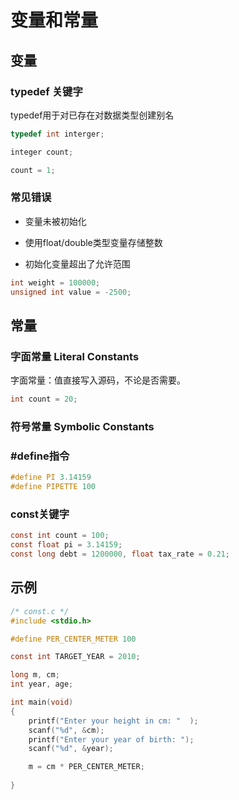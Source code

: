 # 变量和常量

## 变量

### typedef 关键字

typedef用于对已存在对数据类型创建别名

```c
typedef int interger;

integer count;

count = 1;
```

### 常见错误

- 变量未被初始化

- 使用float/double类型变量存储整数

- 初始化变量超出了允许范围

```c
int weight = 100000;
unsigned int value = -2500;
```
 
## 常量

### 字面常量 Literal Constants

字面常量：值直接写入源码，不论是否需要。

```c
int count = 20;
```

### 符号常量 Symbolic Constants

### #define指令

```c
#define PI 3.14159
#define PIPETTE 100
```

### const关键字

```c
const int count = 100;
const float pi = 3.14159;
const long debt = 1200000, float tax_rate = 0.21;
```

## 示例

```c
/* const.c */
#include <stdio.h>

#define PER_CENTER_METER 100

const int TARGET_YEAR = 2010;

long m, cm;
int year, age;

int main(void)
{
    printf("Enter your height in cm: "  );
    scanf("%d", &cm);
    printf("Enter your year of birth: ");
    scanf("%d", &year);

    m = cm * PER_CENTER_METER;
    
}
```